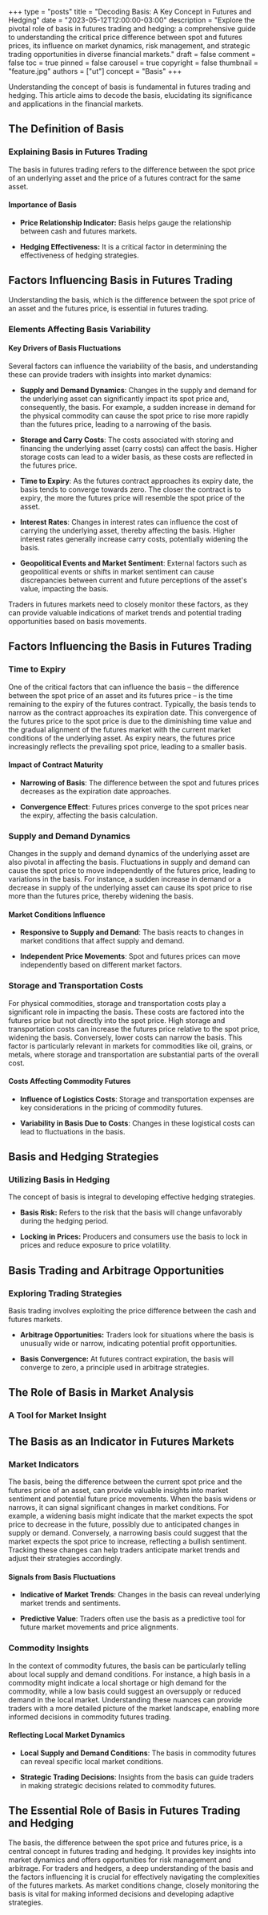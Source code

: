 +++
type = "posts"
title = "Decoding Basis: A Key Concept in Futures and Hedging"
date = "2023-05-12T12:00:00-03:00"
description = "Explore the pivotal role of basis in futures trading and hedging: a comprehensive guide to understanding the critical price difference between spot and futures prices, its influence on market dynamics, risk management, and strategic trading opportunities in diverse financial markets." 
draft = false
comment = false
toc = true
pinned = false
carousel = true
copyright = false
thumbnail = "feature.jpg"
authors = ["ut"]
concept = "Basis"
+++

Understanding the concept of basis is fundamental in futures trading and
hedging. This article aims to decode the basis, elucidating its
significance and applications in the financial markets.

## The Definition of Basis

### Explaining Basis in Futures Trading

The basis in futures trading refers to the difference between the spot
price of an underlying asset and the price of a futures contract for the
same asset.

#### Importance of Basis

-   **Price Relationship Indicator:** Basis helps gauge the relationship
    between cash and futures markets.

-   **Hedging Effectiveness:** It is a critical factor in determining
    the effectiveness of hedging strategies.

## Factors Influencing Basis in Futures Trading

Understanding the basis, which is the difference between the spot price
of an asset and the futures price, is essential in futures trading.

### Elements Affecting Basis Variability

#### Key Drivers of Basis Fluctuations

Several factors can influence the variability of the basis, and
understanding these can provide traders with insights into market
dynamics:

-   **Supply and Demand Dynamics**: Changes in the supply and demand for
    the underlying asset can significantly impact its spot price and,
    consequently, the basis. For example, a sudden increase in demand
    for the physical commodity can cause the spot price to rise more
    rapidly than the futures price, leading to a narrowing of the
    basis.

-   **Storage and Carry Costs**: The costs associated with storing and
    financing the underlying asset (carry costs) can affect the basis.
    Higher storage costs can lead to a wider basis, as these costs are
    reflected in the futures price.

-   **Time to Expiry**: As the futures contract approaches its expiry
    date, the basis tends to converge towards zero. The closer the
    contract is to expiry, the more the futures price will resemble
    the spot price of the asset.

-   **Interest Rates**: Changes in interest rates can influence the cost
    of carrying the underlying asset, thereby affecting the basis.
    Higher interest rates generally increase carry costs, potentially
    widening the basis.

-   **Geopolitical Events and Market Sentiment**: External factors such
    as geopolitical events or shifts in market sentiment can cause
    discrepancies between current and future perceptions of the
    asset's value, impacting the basis.

Traders in futures markets need to closely monitor these factors, as
they can provide valuable indications of market trends and potential
trading opportunities based on basis movements.

## Factors Influencing the Basis in Futures Trading

### Time to Expiry

One of the critical factors that can influence the basis – the
difference between the spot price of an asset and its futures price – is
the time remaining to the expiry of the futures contract. Typically, the
basis tends to narrow as the contract approaches its expiration date.
This convergence of the futures price to the spot price is due to the
diminishing time value and the gradual alignment of the futures market
with the current market conditions of the underlying asset. As expiry
nears, the futures price increasingly reflects the prevailing spot
price, leading to a smaller basis.

#### Impact of Contract Maturity

-   **Narrowing of Basis**: The difference between the spot and futures
    prices decreases as the expiration date approaches.

-   **Convergence Effect**: Futures prices converge to the spot prices
    near the expiry, affecting the basis calculation.

### Supply and Demand Dynamics

Changes in the supply and demand dynamics of the underlying asset are
also pivotal in affecting the basis. Fluctuations in supply and demand
can cause the spot price to move independently of the futures price,
leading to variations in the basis. For instance, a sudden increase in
demand or a decrease in supply of the underlying asset can cause its
spot price to rise more than the futures price, thereby widening the
basis.

#### Market Conditions Influence

-   **Responsive to Supply and Demand**: The basis reacts to changes in
    market conditions that affect supply and demand.

-   **Independent Price Movements**: Spot and futures prices can move
    independently based on different market factors.

### Storage and Transportation Costs

For physical commodities, storage and transportation costs play a
significant role in impacting the basis. These costs are factored into
the futures price but not directly into the spot price. High storage and
transportation costs can increase the futures price relative to the spot
price, widening the basis. Conversely, lower costs can narrow the basis.
This factor is particularly relevant in markets for commodities like
oil, grains, or metals, where storage and transportation are substantial
parts of the overall cost.

#### Costs Affecting Commodity Futures

-   **Influence of Logistics Costs**: Storage and transportation
    expenses are key considerations in the pricing of commodity
    futures.

-   **Variability in Basis Due to Costs**: Changes in these logistical
    costs can lead to fluctuations in the basis.

## Basis and Hedging Strategies

### Utilizing Basis in Hedging

The concept of basis is integral to developing effective hedging
strategies.

-   **Basis Risk:** Refers to the risk that the basis will change
    unfavorably during the hedging period.

-   **Locking in Prices:** Producers and consumers use the basis to lock
    in prices and reduce exposure to price volatility.

## Basis Trading and Arbitrage Opportunities

### Exploring Trading Strategies

Basis trading involves exploiting the price difference between the cash
and futures markets.

-   **Arbitrage Opportunities:** Traders look for situations where the
    basis is unusually wide or narrow, indicating potential profit
    opportunities.

-   **Basis Convergence:** At futures contract expiration, the basis
    will converge to zero, a principle used in arbitrage strategies.

## The Role of Basis in Market Analysis

### A Tool for Market Insight

## The Basis as an Indicator in Futures Markets

### Market Indicators

The basis, being the difference between the current spot price and the
futures price of an asset, can provide valuable insights into market
sentiment and potential future price movements. When the basis widens or
narrows, it can signal significant changes in market conditions. For
example, a widening basis might indicate that the market expects the
spot price to decrease in the future, possibly due to anticipated
changes in supply or demand. Conversely, a narrowing basis could suggest
that the market expects the spot price to increase, reflecting a bullish
sentiment. Tracking these changes can help traders anticipate market
trends and adjust their strategies accordingly.

#### Signals from Basis Fluctuations

-   **Indicative of Market Trends**: Changes in the basis can reveal
    underlying market trends and sentiments.

-   **Predictive Value**: Traders often use the basis as a predictive
    tool for future market movements and price alignments.

### Commodity Insights

In the context of commodity futures, the basis can be particularly
telling about local supply and demand conditions. For instance, a high
basis in a commodity might indicate a local shortage or high demand for
the commodity, while a low basis could suggest an oversupply or reduced
demand in the local market. Understanding these nuances can provide
traders with a more detailed picture of the market landscape, enabling
more informed decisions in commodity futures trading.

#### Reflecting Local Market Dynamics

-   **Local Supply and Demand Conditions**: The basis in commodity
    futures can reveal specific local market conditions.

-   **Strategic Trading Decisions**: Insights from the basis can guide
    traders in making strategic decisions related to commodity
    futures.

## The Essential Role of Basis in Futures Trading and Hedging

The basis, the difference between the spot price and futures price, is a
central concept in futures trading and hedging. It provides key insights
into market dynamics and offers opportunities for risk management and
arbitrage. For traders and hedgers, a deep understanding of the basis
and the factors influencing it is crucial for effectively navigating the
complexities of the futures markets. As market conditions change,
closely monitoring the basis is vital for making informed decisions and
developing adaptive strategies.

